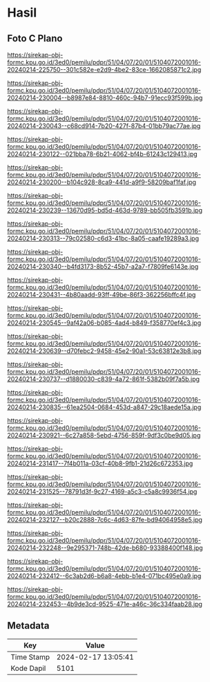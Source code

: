 # Hasil

## Foto C Plano

https://sirekap-obj-formc.kpu.go.id/3ed0/pemilu/pdpr/51/04/07/20/01/5104072001016-20240214-225750--301c582e-e2d9-4be2-83ce-1662085871c2.jpg

https://sirekap-obj-formc.kpu.go.id/3ed0/pemilu/pdpr/51/04/07/20/01/5104072001016-20240214-230004--b8987e84-8810-460c-94b7-91ecc93f599b.jpg

https://sirekap-obj-formc.kpu.go.id/3ed0/pemilu/pdpr/51/04/07/20/01/5104072001016-20240214-230043--c68cd914-7b20-427f-87b4-01bb79ac77ae.jpg

https://sirekap-obj-formc.kpu.go.id/3ed0/pemilu/pdpr/51/04/07/20/01/5104072001016-20240214-230122--021bba78-6b21-4062-bf4b-61243c129413.jpg

https://sirekap-obj-formc.kpu.go.id/3ed0/pemilu/pdpr/51/04/07/20/01/5104072001016-20240214-230200--b104c928-8ca9-441d-a9f9-58209baf1faf.jpg

https://sirekap-obj-formc.kpu.go.id/3ed0/pemilu/pdpr/51/04/07/20/01/5104072001016-20240214-230239--13670d95-bd5d-463d-9789-bb505fb3591b.jpg

https://sirekap-obj-formc.kpu.go.id/3ed0/pemilu/pdpr/51/04/07/20/01/5104072001016-20240214-230313--79c02580-c6d3-41bc-8a05-caafe19289a3.jpg

https://sirekap-obj-formc.kpu.go.id/3ed0/pemilu/pdpr/51/04/07/20/01/5104072001016-20240214-230340--b4fd3173-8b52-45b7-a2a7-f7809fe6143e.jpg

https://sirekap-obj-formc.kpu.go.id/3ed0/pemilu/pdpr/51/04/07/20/01/5104072001016-20240214-230431--4b80aadd-93ff-49be-86f3-362256bffc4f.jpg

https://sirekap-obj-formc.kpu.go.id/3ed0/pemilu/pdpr/51/04/07/20/01/5104072001016-20240214-230545--9af42a06-b085-4ad4-b849-f358770ef4c3.jpg

https://sirekap-obj-formc.kpu.go.id/3ed0/pemilu/pdpr/51/04/07/20/01/5104072001016-20240214-230639--d70febc2-9458-45e2-90a1-53c63812e3b8.jpg

https://sirekap-obj-formc.kpu.go.id/3ed0/pemilu/pdpr/51/04/07/20/01/5104072001016-20240214-230737--d1880030-c839-4a72-861f-5382b09f7a5b.jpg

https://sirekap-obj-formc.kpu.go.id/3ed0/pemilu/pdpr/51/04/07/20/01/5104072001016-20240214-230835--61ea2504-0684-453d-a847-29c18aede15a.jpg

https://sirekap-obj-formc.kpu.go.id/3ed0/pemilu/pdpr/51/04/07/20/01/5104072001016-20240214-230921--6c27a858-5ebd-4756-859f-9df3c0be9d05.jpg

https://sirekap-obj-formc.kpu.go.id/3ed0/pemilu/pdpr/51/04/07/20/01/5104072001016-20240214-231417--7f4b011a-03cf-40b8-9fb1-21d26c672353.jpg

https://sirekap-obj-formc.kpu.go.id/3ed0/pemilu/pdpr/51/04/07/20/01/5104072001016-20240214-231525--78791d3f-9c27-4169-a5c3-c5a8c9936f54.jpg

https://sirekap-obj-formc.kpu.go.id/3ed0/pemilu/pdpr/51/04/07/20/01/5104072001016-20240214-232127--b20c2888-7c6c-4d63-87fe-bd94064958e5.jpg

https://sirekap-obj-formc.kpu.go.id/3ed0/pemilu/pdpr/51/04/07/20/01/5104072001016-20240214-232248--9e295371-748b-42de-b680-93388400f148.jpg

https://sirekap-obj-formc.kpu.go.id/3ed0/pemilu/pdpr/51/04/07/20/01/5104072001016-20240214-232412--6c3ab2d6-b6a8-4ebb-b1e4-071bc495e0a9.jpg

https://sirekap-obj-formc.kpu.go.id/3ed0/pemilu/pdpr/51/04/07/20/01/5104072001016-20240214-232453--4b9de3cd-9525-471e-a46c-36c334faab28.jpg


## Metadata

| Key        | Value               |
| ---------- | ------------------- |
| Time Stamp | 2024-02-17 13:05:41 |
| Kode Dapil | 5101                |



